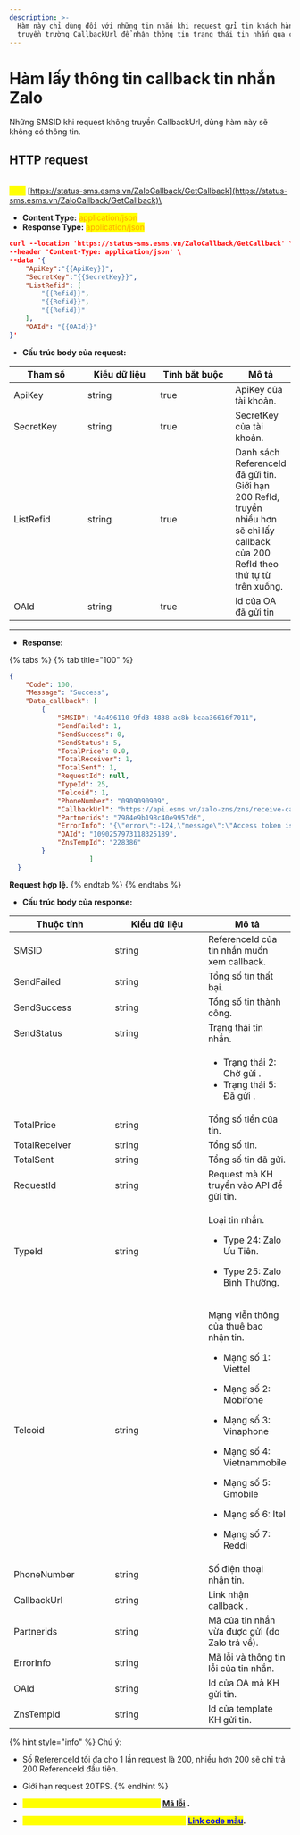```yaml
---
description: >-
  Hàm này chỉ dùng đối với những tin nhắn khi request gửi tin khách hàng có
  truyền trường CallbackUrl để nhận thông tin trạng thái tin nhắn qua callback.
---
```


# Hàm lấy thông tin callback tin nhắn Zalo

Những SMSID khi request không truyền CallbackUrl, dùng hàm này sẽ không có thông tin.

## HTTP request

\
<mark style="color:yellow;">**`POST`**</mark> [https://status-sms.esms.vn/ZaloCallback/GetCallback](https://status-sms.esms.vn/ZaloCallback/GetCallback)\


* **Content Type:** <mark style="color:orange;">application/json</mark>
* **Response Type:** <mark style="color:orange;">application/json</mark>

```json
curl --location 'https://status-sms.esms.vn/ZaloCallback/GetCallback' \
--header 'Content-Type: application/json' \
--data '{
    "ApiKey":"{{ApiKey}}",
    "SecretKey":"{{SecretKey}}",
    "ListRefid": [
        "{{Refid}}",
        "{{Refid}}",
        "{{Refid}}"
    ],
    "OAId": "{{OAId}}"
}'
```

* **Cấu trúc body của request:**

<table><thead><tr><th width="137">Tham số</th><th width="152">Kiểu dữ liệu</th><th width="160" data-type="checkbox">Tính bắt buộc</th><th>Mô tả</th></tr></thead><tbody><tr><td>ApiKey</td><td>string</td><td>true</td><td>ApiKey của tài khoản.</td></tr><tr><td>SecretKey</td><td>string</td><td>true</td><td>SecretKey của tài khoản.</td></tr><tr><td>ListRefid</td><td>string</td><td>true</td><td>Danh sách ReferenceId đã gửi tin.<br>Giới hạn 200 RefId, truyền nhiều hơn sẽ chỉ lấy callback của 200 RefId theo thứ tự từ trên xuống.</td></tr><tr><td>OAId</td><td>string</td><td>true</td><td>Id của OA đã gửi tin</td></tr></tbody></table>

***

* **Response:**

{% tabs %}
{% tab title="100" %}
```json
{
    "Code": 100,
    "Message": "Success",
    "Data_callback": [
        {
            "SMSID": "4a496110-9fd3-4838-ac8b-bcaa36616f7011",
            "SendFailed": 1,
            "SendSuccess": 0,
            "SendStatus": 5,
            "TotalPrice": 0.0,
            "TotalReceiver": 1,
            "TotalSent": 1,
            "RequestId": null,
            "TypeId": 25,
            "Telcoid": 1,
            "PhoneNumber": "0909090909",
            "CallbackUrl": "https://api.esms.vn/zalo-zns/zns/receive-callback",
            "Partnerids": "7984e9b198c40e9957d6",
            "ErrorInfo": "{\"error\":-124,\"message\":\"Access token is invalid\"}Object reference not set to an instance of an object.",
            "OAId": "1090257973118325189",
            "ZnsTempId": "228386"
        } 
                    ]
  } 
```

**Request hợp lệ.**
{% endtab %}
{% endtabs %}

* **Cấu trúc body của response:**

<table><thead><tr><th width="168.33333333333331">Thuộc tính</th><th width="158">Kiểu dữ liệu</th><th>Mô tả</th></tr></thead><tbody><tr><td>SMSID</td><td>string</td><td>ReferenceId của tin nhắn muốn xem callback.</td></tr><tr><td>SendFailed</td><td>string</td><td>Tổng số tin thất bại.</td></tr><tr><td>SendSuccess</td><td>string</td><td>Tổng số tin thành công.</td></tr><tr><td>SendStatus</td><td>string</td><td>Trạng thái tin nhắn.</td></tr><tr><td></td><td></td><td><ul><li>Trạng thái 2: Chờ gửi .</li><li>Trạng thái 5: Đã gửi .</li></ul></td></tr><tr><td>TotalPrice</td><td>string</td><td>Tổng số tiền của tin.</td></tr><tr><td>TotalReceiver</td><td>string</td><td>Tổng số tin.</td></tr><tr><td>TotalSent</td><td>string</td><td>Tổng số tin đã gửi.</td></tr><tr><td>RequestId</td><td>string</td><td>Request mà KH truyền vào API để gửi tin.</td></tr><tr><td>TypeId</td><td>string</td><td><p>Loại tin nhắn.</p><ul><li>Type 24: Zalo Ưu Tiên.</li></ul><ul><li>Type 25: Zalo Bình Thường.</li></ul></td></tr><tr><td>Telcoid</td><td>string</td><td><p>Mạng viễn thông của thuê bao nhận tin.</p><ul><li>Mạng số 1: Viettel</li></ul><ul><li>Mạng số 2: Mobifone</li></ul><ul><li>Mạng số 3: Vinaphone</li></ul><ul><li>Mạng số 4: Vietnammobile</li></ul><ul><li>Mạng số 5: Gmobile</li></ul><ul><li>Mạng số 6: Itel</li></ul><ul><li>Mạng số 7: Reddi</li></ul></td></tr><tr><td>PhoneNumber</td><td>string</td><td>Số điện thoại nhận tin.</td></tr><tr><td>CallbackUrl</td><td>string</td><td>Link nhận callback .</td></tr><tr><td>Partnerids</td><td>string</td><td>Mã của tin nhắn vừa được gửi (do Zalo trả về).</td></tr><tr><td>ErrorInfo</td><td>string</td><td>Mã lỗi và thông tin lỗi của tin nhắn.</td></tr><tr><td>OAId</td><td>string</td><td>Id của OA mà KH gửi tin.</td></tr><tr><td>ZnsTempId</td><td>string</td><td>Id của template KH gửi tin.</td></tr></tbody></table>

{% hint style="info" %}
Chú ý:

* Số ReferenceId tối đa cho 1 lần request là 200, nhiều hơn 200 sẽ chỉ trả 200 ReferenceId đầu tiên.
* Giới hạn request 20TPS.
{% endhint %}

* _<mark style="color:yellow;">**Thông tin chi tiết mã lỗi xem ở bảng:**</mark>_ [**Mã lỗi**](../bang-ma-loi.md) **.**
* _<mark style="color:yellow;">**Lấy code mẫu các ngôn ngữ trên Postman:**</mark>_ [<mark style="color:blue;">**Link code mẫu**</mark>](https://samplefordevelopers.esms.vn/#eb870a67-0f33-444d-85e5-bbabf920299d)**.**
